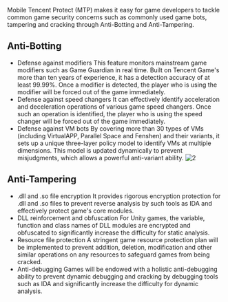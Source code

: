 [//]: # (chinagitpath:XXXXX)

Mobile Tencent Protect (MTP) makes it easy for game developers to tackle common game security concerns such as commonly used game bots, tampering and cracking through Anti-Botting and Anti-Tampering.
## Anti-Botting
- Defense against modifiers
This feature monitors mainstream game modifiers such as Game Guardian in real time. Built on Tencent Game's more than ten years of experience, it has a detection accuracy of at least 99.99%. Once a modifier is detected, the player who is using the modifier will be forced out of the game immediately.
- Defense against speed changers
It can effectively identify acceleration and deceleration operations of various game speed changers. Once such an operation is identified, the player who is using the speed changer will be forced out of the game immediately.
- Defense against VM bots
By covering more than 30 types of VMs (including VirtualAPP, Parallel Space and Fenshen) and their variants, it sets up a unique three-layer policy model to identify VMs at multiple dimensions. This model is updated dynamically to prevent misjudgments, which allows a powerful anti-variant ability.
![2](https://main.qcloudimg.com/raw/beae4555c05a0cd3ea0ae4dc4659ce19.png)

## Anti-Tampering
-  .dll and .so file encryption
It provides rigorous encryption protection for .dll and .so files to prevent reverse analysis by such tools as IDA and effectively protect game's core modules.
- DLL reinforcement and obfuscation
For Unity games, the variable, function and class names of DLL modules are encrypted and obfuscated to significantly increase the difficulty for static analysis.
- Resource file protection
A stringent game resource protection plan will be implemented to prevent addition, deletion, modification and other similar operations on any resources to safeguard games from being cracked.
- Anti-debugging
Games will be endowed with a holistic anti-debugging ability to prevent dynamic debugging and cracking by debugging tools such as IDA and significantly increase the difficulty for dynamic analysis.

